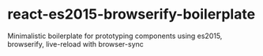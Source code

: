 # react-es2015-browserify-boilerplate
Minimalistic boilerplate for prototyping components using es2015, browserify, live-reload with browser-sync
